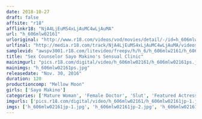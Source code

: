 ```yaml
---
date: 2018-10-27
draft: false
affsite: "r18"
afflinkr18: "NjA4LjEuMS4xLjAuMC4wLjAuMA"
url: "h_606mlw02161"
urloriginal: "http://www.r18.com/videos/vod/movies/detail/-/id=h_606mlw02161"
urlfinal: "http://media.r18.com/track/NjA4LjEuMS4xLjAuMC4wLjAuMA/videos/vod/movies/detail/-/id=h_606mlw02161"
samplevid: "awspv3001.r18.com/litevideo/freepv/h/h_6/h_606mlw2161/h_606mlw2161_dmb_w.mp4"
title: "Sex Counselor Sayo Makino's Sensual Clinic"
mainimgurl: "pics.r18.com/digital/video/h_606mlw02161/h_606mlw02161ps.jpg"
mainimgs: "h_606mlw02161ps.jpg"
releasedate: "Nov. 30, 2016"
duration: 120
productioncomp: "Mellow Moon"
girls: ['Sayo Makino']
categories: ['Mature Woman', 'Female Doctor', 'Slut', 'Featured Actress', 'Drama', 'Masturbation', 'Hi-Def']
imgurls: ['pics.r18.com/digital/video/h_606mlw02161/h_606mlw02161jp-1.jpg', 'pics.r18.com/digital/video/h_606mlw02161/h_606mlw02161jp-2.jpg', 'pics.r18.com/digital/video/h_606mlw02161/h_606mlw02161jp-3.jpg', 'pics.r18.com/digital/video/h_606mlw02161/h_606mlw02161jp-4.jpg', 'pics.r18.com/digital/video/h_606mlw02161/h_606mlw02161jp-5.jpg', 'pics.r18.com/digital/video/h_606mlw02161/h_606mlw02161jp-6.jpg', 'pics.r18.com/digital/video/h_606mlw02161/h_606mlw02161jp-7.jpg', 'pics.r18.com/digital/video/h_606mlw02161/h_606mlw02161jp-8.jpg', 'pics.r18.com/digital/video/h_606mlw02161/h_606mlw02161jp-9.jpg', 'pics.r18.com/digital/video/h_606mlw02161/h_606mlw02161jp-10.jpg', 'pics.r18.com/digital/video/h_606mlw02161/h_606mlw02161jp-11.jpg', 'pics.r18.com/digital/video/h_606mlw02161/h_606mlw02161jp-12.jpg', 'pics.r18.com/digital/video/h_606mlw02161/h_606mlw02161jp-13.jpg', 'pics.r18.com/digital/video/h_606mlw02161/h_606mlw02161jp-14.jpg', 'pics.r18.com/digital/video/h_606mlw02161/h_606mlw02161jp-15.jpg', 'pics.r18.com/digital/video/h_606mlw02161/h_606mlw02161jp-16.jpg', 'pics.r18.com/digital/video/h_606mlw02161/h_606mlw02161jp-17.jpg', 'pics.r18.com/digital/video/h_606mlw02161/h_606mlw02161jp-18.jpg', 'pics.r18.com/digital/video/h_606mlw02161/h_606mlw02161jp-19.jpg', 'pics.r18.com/digital/video/h_606mlw02161/h_606mlw02161jp-20.jpg']
imgs: ['h_606mlw02161jp-1.jpg', 'h_606mlw02161jp-2.jpg', 'h_606mlw02161jp-3.jpg', 'h_606mlw02161jp-4.jpg', 'h_606mlw02161jp-5.jpg', 'h_606mlw02161jp-6.jpg', 'h_606mlw02161jp-7.jpg', 'h_606mlw02161jp-8.jpg', 'h_606mlw02161jp-9.jpg', 'h_606mlw02161jp-10.jpg', 'h_606mlw02161jp-11.jpg', 'h_606mlw02161jp-12.jpg', 'h_606mlw02161jp-13.jpg', 'h_606mlw02161jp-14.jpg', 'h_606mlw02161jp-15.jpg', 'h_606mlw02161jp-16.jpg', 'h_606mlw02161jp-17.jpg', 'h_606mlw02161jp-18.jpg', 'h_606mlw02161jp-19.jpg', 'h_606mlw02161jp-20.jpg']
---
```

